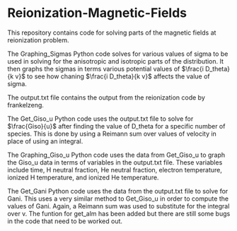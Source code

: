 # Reionization-Magnetic-Fields
This repository contains code for solving parts of the magnetic fields at reionization problem.

The Graphing_Sigmas Python code solves for various values of sigma to be used in solving for the anisotropic and isotropic parts of the distribution.
It then graphs the sigmas in terms various potential values of $\frac{i D_theta}{k v}$ to see how chaning $\frac{i D_theta}{k v}$ affects the value of sigma.

The output.txt file contains the output from the reionization code by frankelzeng.

The Get_Giso_u Python code uses the output.txt file to solve for $\frac{Giso}{u}$ after finding the value of D_theta for a specific number of species. This is done by using a Reimann sum over values of velocity in place of using an integral.

The Graphing_Giso_u Python code uses the data from Get_Giso_u to graph the Giso_u data in terms of variables in the output.txt file. These variables include time, H neutral fraction, He neutral fraction, electron temperature, ionized H temperature, and ionized He temperature.

The Get_Gani Python code uses the data from the output.txt file to solve for Gani. This uses a very similar method to Get_Giso_u in order to compute the values of Gani. Again, a Reimann sum was used to substitute for the integral over v. The funtion for get_alm has been added but there are still some bugs in the code that need to be worked out.
